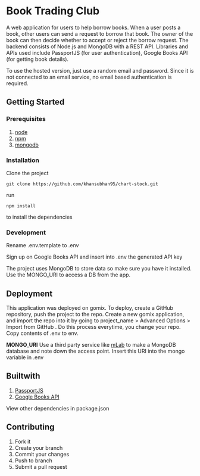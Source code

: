 # Book Trading Club

A web application for users to help borrow books. When a user posts a book, other users can send a request to borrow that book. The owner of the book can then decide whether to accept or reject the borrow request. The backend consists of Node.js and MongoDB with a REST API. Libraries and APIs used include PassportJS (for user authentication), Google Books API (for getting book details).

To use the hosted version, just use a random email and password. Since it is not connected to an email service, no email based authentication is required.

## Getting Started

### Prerequisites

1. [node](https://nodejs.org/en/)
2. [npm](https://www.npmjs.com)
3. [mongodb](https://www.mongodb.com/)

### Installation
Clone the project

```git
git clone https://github.com/khansubhan95/chart-stock.git
```

run

```
npm install
```

to install the dependencies

### Development
Rename .env.template to .env

Sign up on Google Books API and insert into .env the generated API key

The project uses MongoDB to store data so make sure you have it installed. Use the MONGO_URI to access a DB from the app.

## Deployment
This application was deployed on gomix. To deploy, create a GitHub repository, push the project to the repo. Create a new gomix application, and import the repo into it by going to project_name > Advanced Options > Import from GitHub . Do this process everytime, you change your repo. Copy contents of .env to env.

**MONGO_URI**
Use a third party service like [mLab](https://mlab.com/) to make a MongoDB database and note down the access point. Insert this URI into the mongo variable in .env


## Builtwith
1. [PassportJS](http://passportjs.org/)      
2. [Google Books API](https://developers.google.com/books/)

View other dependencies in package.json

## Contributing
1. Fork it
2. Create your branch
3. Commit your changes
4. Push to branch
5. Submit a pull request